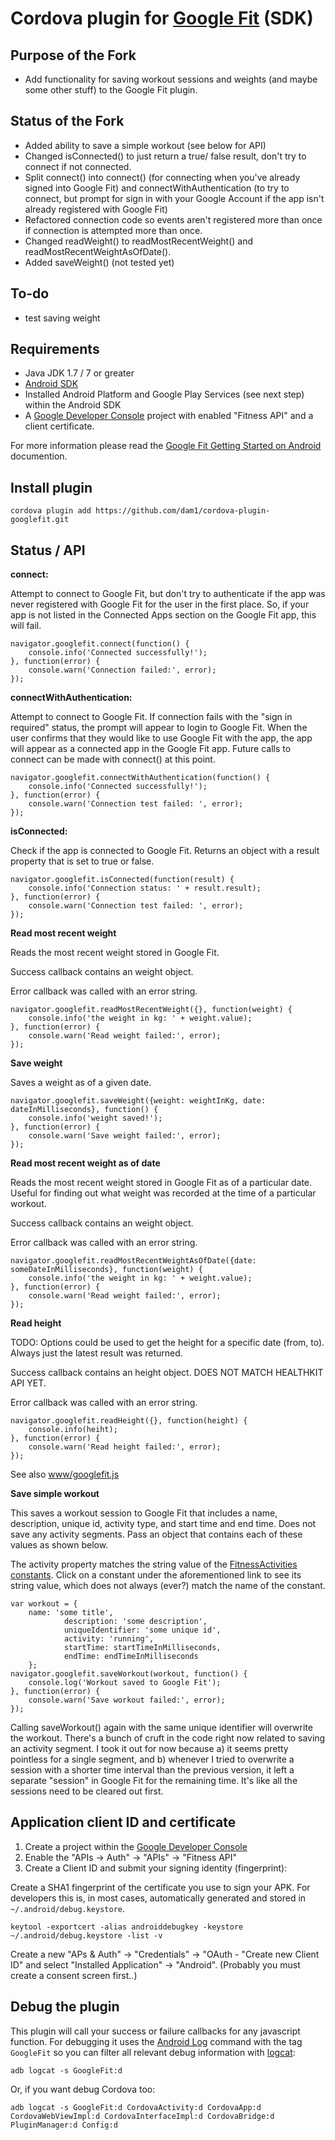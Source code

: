 # Cordova plugin for [Google Fit](https://developers.google.com/fit/) (SDK)

## Purpose of the Fork

* Add functionality for saving workout sessions and weights (and maybe some other stuff) to the Google Fit plugin.

## Status of the Fork

* Added ability to save a simple workout (see below for API)
* Changed isConnected() to just return a true/ false result, don't try to connect if not connected.
* Split connect() into connect() (for connecting when you've already signed into Google Fit) and connectWithAuthentication (to try to connect, but prompt for sign in with your Google Account if the app isn't already registered with Google Fit)
* Refactored connection code so events aren't registered more than once if connection is attempted more than once.
* Changed readWeight() to readMostRecentWeight() and readMostRecentWeightAsOfDate().
* Added saveWeight() (not tested yet)

## To-do

* test saving weight

## Requirements

* Java JDK 1.7 / 7 or greater
* [Android SDK](http://developer.android.com)
* Installed Android Platform and Google Play Services (see next step) within the Android SDK
* A [Google Developer Console](https://console.developers.google.com/) project
  with enabled "Fitness API" and a client certificate.


For more information please read the [Google Fit Getting Started on Android](https://developers.google.com/fit/android/get-started) documention.


## Install plugin

	cordova plugin add https://github.com/dam1/cordova-plugin-googlefit.git



## Status / API

**connect:**

Attempt to connect to Google Fit, but don't try to authenticate if the app was never registered with Google Fit for the user in the first place. So, if your app is not listed in the Connected Apps section on the Google Fit app, this will fail.

	navigator.googlefit.connect(function() {
		console.info('Connected successfully!');
	}, function(error) {
		console.warn('Connection failed:', error);
	});
	
**connectWithAuthentication:**

Attempt to connect to Google Fit. If connection fails with the "sign in required" status, the prompt will appear to login to Google Fit. When the user confirms that they would like to use Google Fit with the app, the app will appear as a connected app in the Google Fit app. Future calls to connect can be made with connect() at this point.

	navigator.googlefit.connectWithAuthentication(function() {
		console.info('Connected successfully!');
	}, function(error) {
		console.warn('Connection test failed: ', error);
	});
	
**isConnected:**

Check if the app is connected to Google Fit. Returns an object with a result property that is set to true or false.

	navigator.googlefit.isConnected(function(result) {
		console.info('Connection status: ' + result.result);
	}, function(error) {
		console.warn('Connection test failed: ', error);
	});

**Read most recent weight**

Reads the most recent weight stored in Google Fit.

Success callback contains an weight object. 

Error callback was called with an error string.

	navigator.googlefit.readMostRecentWeight({}, function(weight) {
		console.info('the weight in kg: ' + weight.value);
	}, function(error) {
		console.warn('Read weight failed:', error);
	});
	
**Save weight**

Saves a weight as of a given date.

	navigator.googlefit.saveWeight({weight: weightInKg, date: dateInMilliseconds}, function() {
		console.info('weight saved!');
	}, function(error) {
		console.warn('Save weight failed:', error);
	});
	
**Read most recent weight as of date**

Reads the most recent weight stored in Google Fit as of a particular date. Useful for finding out what weight was recorded at the time of a particular workout.

Success callback contains an weight object. 

Error callback was called with an error string.

	navigator.googlefit.readMostRecentWeightAsOfDate({date: someDateInMilliseconds}, function(weight) {
		console.info('the weight in kg: ' + weight.value);
	}, function(error) {
		console.warn('Read weight failed:', error);
	});


**Read height**

TODO: Options could be used to get the height for a specific date (from, to). Always just the latest result was returned.

Success callback contains an height object. DOES NOT MATCH HEALTHKIT API YET.

Error callback was called with an error string.

	navigator.googlefit.readHeight({}, function(height) {
		console.info(heiht);
	}, function(error) {
		console.warn('Read height failed:', error);
	});


See also [www/googlefit.js](https://github.com/ilovept/cordova-plugin-googlefit/blob/master/www/googlefit.js)

**Save simple workout**

This saves a workout session to Google Fit that includes a name, description, unique id, activity type, and start time and end time. Does not save any activity segments. Pass an object that contains each of these values as shown below.

The activity property matches the string value of the [FitnessActivities constants](https://developers.google.com/android/reference/com/google/android/gms/fitness/FitnessActivities). Click on a constant under the aforementioned link to see its string value, which does not always (ever?) match the name of the constant.

	var workout = {
		name: 'some title',
                description: 'some description',
                uniqueIdentifier: 'some unique id',
                activity: 'running',
                startTime: startTimeInMilliseconds,
                endTime: endTimeInMilliseconds
        };
	navigator.googlefit.saveWorkout(workout, function() {
		console.log('Workout saved to Google Fit');
	}, function(error) {
		console.warn('Save workout failed:', error);
	});

Calling saveWorkout() again with the same unique identifier will overwrite the workout. There's a bunch of cruft in the code right now related to saving an activity segment. I took it out for now because a) it seems pretty pointless for a single segment, and b) whenever I tried to overwrite a session with a shorter time interval than the previous version, it left a separate "session" in Google Fit for the remaining time. It's like all the sessions need to be cleared out first.

## Application client ID and certificate

1. Create a project within the [Google Developer Console](https://console.developers.google.com/)
2. Enable the "APIs → Auth" → "APIs" → "Fitness API"
3. Create a Client ID and submit your signing identity (fingerprint):

Create a SHA1 fingerprint of the certificate you use to sign your APK. For developers this
is, in most cases, automatically generated and stored in `~/.android/debug.keystore`.

	keytool -exportcert -alias androiddebugkey -keystore ~/.android/debug.keystore -list -v

Create a new "APs &amp; Auth" → "Credentials" → "OAuth - "Create new Client ID" and select
"Installed Application" → "Android". (Probably you must create a consent screen first..)



## Debug the plugin

This plugin will call your success or failure callbacks for any javascript function.
For debugging it uses the [Android Log](http://developer.android.com/tools/debugging/debugging-log.html)
command with the tag `GoogleFit` so you can filter all relevant debug information with
[logcat](http://developer.android.com/tools/help/logcat.html):

	adb logcat -s GoogleFit:d

Or, if you want debug Cordova too:

	adb logcat -s GoogleFit:d CordovaActivity:d CordovaApp:d CordovaWebViewImpl:d CordovaInterfaceImpl:d CordovaBridge:d PluginManager:d Config:d



